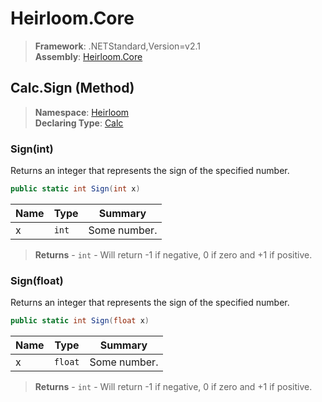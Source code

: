# Heirloom.Core

> **Framework**: .NETStandard,Version=v2.1  
> **Assembly**: [Heirloom.Core][0]

## Calc.Sign (Method)

> **Namespace**: [Heirloom][0]  
> **Declaring Type**: [Calc][1]

### Sign(int)

Returns an integer that represents the sign of the specified number.

```cs
public static int Sign(int x)
```

| Name | Type  | Summary      |
|------|-------|--------------|
| x    | `int` | Some number. |

> **Returns** - `int` - Will return -1 if negative, 0 if zero and +1 if positive.

### Sign(float)

Returns an integer that represents the sign of the specified number.

```cs
public static int Sign(float x)
```

| Name | Type    | Summary      |
|------|---------|--------------|
| x    | `float` | Some number. |

> **Returns** - `int` - Will return -1 if negative, 0 if zero and +1 if positive.

[0]: ../../../Heirloom.Core.md
[1]: ../Calc.md
